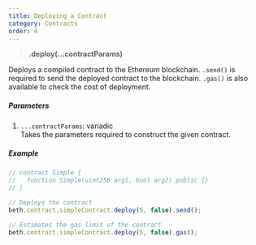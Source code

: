 ```yaml
---
title: Deploying a Contract
category: Contracts
order: 4
---
```


> **.deploy(...contractParams)**

Deploys a compiled contract to the Ethereum blockchain. `.send()` is required to
send the deployed contract to the blockchain. `.gas()` is also available to
check the cost of deployment.

##### Parameters

1.  `...contractParams`: variadic<br> Takes the parameters required to construct
    the given contract.

##### Example

```javascript
// contract Simple {
//   function Simple(uint256 arg1, bool arg2) public {}
// }

// Deploys the contract
beth.contract.simpleContract.deploy(5, false).send();

// Estimates the gas limit of the contract
beth.contract.simpleContract.deploy(5, false).gas();
```
